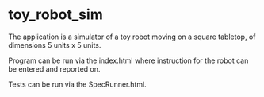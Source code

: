 # toy_robot_sim
The application is a simulator of a toy robot moving on a square tabletop, of dimensions 5 units x 5 units.

Program can be run via the index.html where instruction for the robot can be entered and reported on.

Tests can be run via the SpecRunner.html.